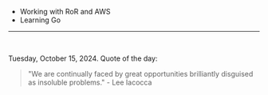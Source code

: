 - Working with RoR and AWS
- Learning Go

---

<br>

<!-- quote_marker -->
Tuesday, October 15, 2024. Quote of the day:

> "We are continually faced by great opportunities brilliantly disguised as insoluble problems." - Lee Iacocca
